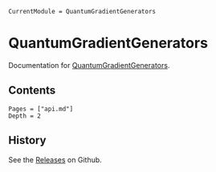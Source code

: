 ```@meta
CurrentModule = QuantumGradientGenerators
```

# QuantumGradientGenerators

Documentation for [QuantumGradientGenerators](https://github.com/JuliaQuantumControl/QuantumGradientGenerators.jl).

## Contents

```@contents
Pages = ["api.md"]
Depth = 2
```

## History

See the [Releases](https://github.com/JuliaQuantumControl/QuantumGradientGenerators.jl/releases) on Github.
